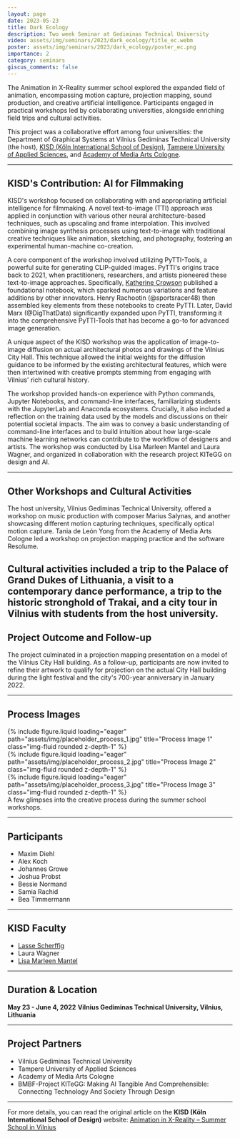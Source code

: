```yaml
---
layout: page
date: 2023-05-23
title: Dark Ecology
description: Two week Seminar at Gediminas Technical University
video: assets/img/seminars/2023/dark_ecology/title_ec.webm
poster: assets/img/seminars/2023/dark_ecology/poster_ec.png
importance: 2
category: seminars
giscus_comments: false
---
```


The Animation in X-Reality summer school explored the expanded field of animation, encompassing motion capture, projection mapping, sound production, and creative artificial intelligence. Participants engaged in practical workshops led by collaborating universities, alongside enriching field trips and cultural activities.

This project was a collaborative effort among four universities: the Department of Graphical Systems at Vilnius Gediminas Technical University (the host), [KISD (Köln International School of Design)](https://kisd.de/), [Tampere University of Applied Sciences](https://www.tuni.fi/en/about-us/tamk), and [Academy of Media Arts Cologne](https://www.khm.de/).

---

## KISD's Contribution: AI for Filmmaking

KISD's workshop focused on collaborating with and appropriating artificial intelligence for filmmaking. A novel text-to-image (TTI) approach was applied in conjunction with various other neural architecture-based techniques, such as upscaling and frame interpolation. This involved combining image synthesis processes using text-to-image with traditional creative techniques like animation, sketching, and photography, fostering an experimental human-machine co-creation.

A core component of the workshop involved utilizing PyTTI-Tools, a powerful suite for generating CLIP-guided images. PyTTI's origins trace back to 2021, when practitioners, researchers, and artists pioneered these text-to-image approaches. Specifically, [Katherine Crowson](https://kath.io/) published a foundational notebook, which sparked numerous variations and feature additions by other innovators. Henry Rachootin (@sportsracer48) then assembled key elements from these notebooks to create PyTTI. Later, David Marx (@DigThatData) significantly expanded upon PyTTI, transforming it into the comprehensive PyTTI-Tools that has become a go-to for advanced image generation.

A unique aspect of the KISD workshop was the application of image-to-image diffusion on actual architectural photos and drawings of the Vilnius City Hall. This technique allowed the initial weights for the diffusion guidance to be informed by the existing architectural features, which were then intertwined with creative prompts stemming from engaging with Vilnius' rich cultural history.

The workshop provided hands-on experience with Python commands, Jupyter Notebooks, and command-line interfaces, familiarizing students with the JupyterLab and Anaconda ecosystems. Crucially, it also included a reflection on the training data used by the models and discussions on their potential societal impacts. The aim was to convey a basic understanding of command-line interfaces and to build intuition about how large-scale machine learning networks can contribute to the workflow of designers and artists. The workshop was conducted by Lisa Marleen Mantel and Laura Wagner, and organized in collaboration with the research project KITeGG on design and AI.

---

## Other Workshops and Cultural Activities

The host university, Vilnius Gediminas Technical University, offered a workshop on music production with composer Marius Salynas, and another showcasing different motion capturing techniques, specifically optical motion capture. Tania de León Yong from the Academy of Media Arts Cologne led a workshop on projection mapping practice and the software Resolume.

## Cultural activities included a trip to the Palace of Grand Dukes of Lithuania, a visit to a contemporary dance performance, a trip to the historic stronghold of Trakai, and a city tour in Vilnius with students from the host university.

## Project Outcome and Follow-up

The project culminated in a projection mapping presentation on a model of the Vilnius City Hall building. As a follow-up, participants are now invited to refine their artwork to qualify for projection on the actual City Hall building during the light festival and the city's 700-year anniversary in January 2022.

---

## Process Images

<div class="row">
    <div class="col-sm mt-3 mt-md-0">
        {% include figure.liquid loading="eager" path="assets/img/placeholder_process_1.jpg" title="Process Image 1" class="img-fluid rounded z-depth-1" %}
    </div>
    <div class="col-sm mt-3 mt-md-0">
        {% include figure.liquid loading="eager" path="assets/img/placeholder_process_2.jpg" title="Process Image 2" class="img-fluid rounded z-depth-1" %}
    </div>
    <div class="col-sm mt-3 mt-md-0">
        {% include figure.liquid loading="eager" path="assets/img/placeholder_process_3.jpg" title="Process Image 3" class="img-fluid rounded z-depth-1" %}
    </div>
</div>
<div class="caption">
    A few glimpses into the creative process during the summer school workshops.
</div>

---

## Participants

- Maxim Diehl
- Alex Koch
- Johannes Growe
- Joshua Probst
- Bessie Normand
- Samia Rachid
- Bea Timmermann

---

## KISD Faculty

- [Lasse Scherffig](http://lassescherffig.de/)
- Laura Wagner
- [Lisa Marleen Mantel](https://lisamarleen.de/)

---

## Duration & Location

**May 23 - June 4, 2022** **Vilnius Gediminas Technical University, Vilnius, Lithuania**

---

## Project Partners

- Vilnius Gediminas Technical University
- Tampere University of Applied Sciences
- Academy of Media Arts Cologne
- BMBF-Project KITeGG: Making AI Tangible And Comprehensible: Connecting Technology And Society Through Design

---

For more details, you can read the original article on the **KISD (Köln International School of Design)** website: [Animation in X-Reality – Summer School in Vilnius](https://kisd.de/projects/animation-in-x-reality-summer-school-in-vilnius/)
